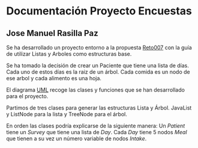 # Documentación Proyecto Encuestas
## Jose Manuel Rasilla Paz

Se ha desarrollado un proyecto entorno a la propuesta [Reto007](https://github.com/mmasias/23-24-eda1/blob/main/retos/007-Dietas/README.md) con la guía de utilizar Listas y Arboles como estructuras base.

Se ha tomado la decisión de crear un Paciente que tiene una lista de días. Cada uno de estos días es la raiz de un árbol. Cada comida es un nodo de ese arbol y cada alimento es una hoja.

El diagrama [UML](./Diagrama.puml) recoge las clases y funciones que se han desarrollado para el proyecto.

Partimos de tres clases para generar las estructuras Lista y Árbol. JavaList y ListNode para la lista y TreeNode para el árbol.

En orden las clases podría explicarse de la siguiente manera:
Un *Patient* tiene un *Survey* que tiene una lista de *Day*. Cada *Day* tiene 5 nodos *Meal* que tienen a su vez un número variable de nodos *Intake*.
